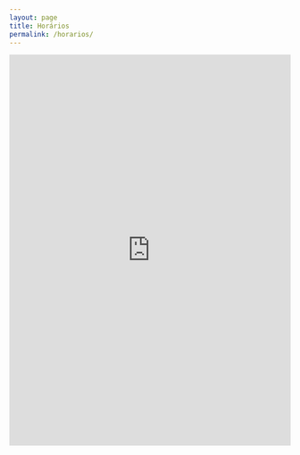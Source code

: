 ```yaml
---
layout: page
title: Horários
permalink: /horarios/
---
```


<iframe src="https://book.morgen.so/flavio/horarios" width="100%" height="700px" style="border: none"></iframe>
